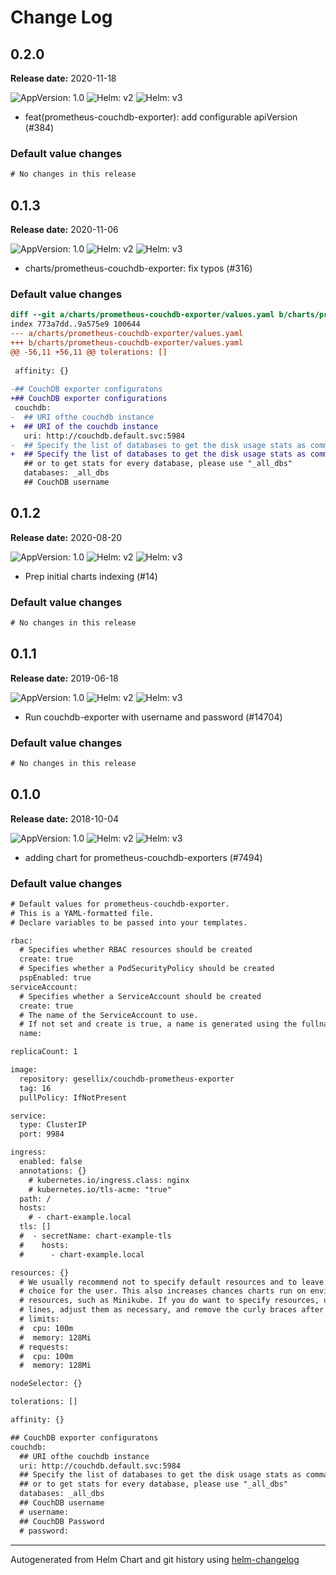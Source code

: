 # Change Log

## 0.2.0 

**Release date:** 2020-11-18

![AppVersion: 1.0](https://img.shields.io/static/v1?label=AppVersion&message=1.0&color=success&logo=)
![Helm: v2](https://img.shields.io/static/v1?label=Helm&message=v2&color=inactive&logo=helm)
![Helm: v3](https://img.shields.io/static/v1?label=Helm&message=v3&color=informational&logo=helm)


* feat(prometheus-couchdb-exporter): add configurable apiVersion (#384) 

### Default value changes

```diff
# No changes in this release
```

## 0.1.3 

**Release date:** 2020-11-06

![AppVersion: 1.0](https://img.shields.io/static/v1?label=AppVersion&message=1.0&color=success&logo=)
![Helm: v2](https://img.shields.io/static/v1?label=Helm&message=v2&color=inactive&logo=helm)
![Helm: v3](https://img.shields.io/static/v1?label=Helm&message=v3&color=informational&logo=helm)


* charts/prometheus-couchdb-exporter: fix typos (#316) 

### Default value changes

```diff
diff --git a/charts/prometheus-couchdb-exporter/values.yaml b/charts/prometheus-couchdb-exporter/values.yaml
index 773a7dd..9a575e9 100644
--- a/charts/prometheus-couchdb-exporter/values.yaml
+++ b/charts/prometheus-couchdb-exporter/values.yaml
@@ -56,11 +56,11 @@ tolerations: []
 
 affinity: {}
 
-## CouchDB exporter configuratons
+## CouchDB exporter configurations
 couchdb:
-  ## URI ofthe couchdb instance
+  ## URI of the couchdb instance
   uri: http://couchdb.default.svc:5984
-  ## Specify the list of databases to get the disk usage stats as comma seperates like "db-1,db-2"
+  ## Specify the list of databases to get the disk usage stats as comma separates like "db-1,db-2"
   ## or to get stats for every database, please use "_all_dbs"
   databases: _all_dbs
   ## CouchDB username
```

## 0.1.2 

**Release date:** 2020-08-20

![AppVersion: 1.0](https://img.shields.io/static/v1?label=AppVersion&message=1.0&color=success&logo=)
![Helm: v2](https://img.shields.io/static/v1?label=Helm&message=v2&color=inactive&logo=helm)
![Helm: v3](https://img.shields.io/static/v1?label=Helm&message=v3&color=informational&logo=helm)


* Prep initial charts indexing (#14) 

### Default value changes

```diff
# No changes in this release
```

## 0.1.1 

**Release date:** 2019-06-18

![AppVersion: 1.0](https://img.shields.io/static/v1?label=AppVersion&message=1.0&color=success&logo=)
![Helm: v2](https://img.shields.io/static/v1?label=Helm&message=v2&color=inactive&logo=helm)
![Helm: v3](https://img.shields.io/static/v1?label=Helm&message=v3&color=informational&logo=helm)


* Run couchdb-exporter with username and password (#14704) 

### Default value changes

```diff
# No changes in this release
```

## 0.1.0 

**Release date:** 2018-10-04

![AppVersion: 1.0](https://img.shields.io/static/v1?label=AppVersion&message=1.0&color=success&logo=)
![Helm: v2](https://img.shields.io/static/v1?label=Helm&message=v2&color=inactive&logo=helm)
![Helm: v3](https://img.shields.io/static/v1?label=Helm&message=v3&color=informational&logo=helm)


* adding chart for prometheus-couchdb-exporters (#7494) 

### Default value changes

```diff
# Default values for prometheus-couchdb-exporter.
# This is a YAML-formatted file.
# Declare variables to be passed into your templates.

rbac:
  # Specifies whether RBAC resources should be created
  create: true
  # Specifies whether a PodSecurityPolicy should be created
  pspEnabled: true
serviceAccount:
  # Specifies whether a ServiceAccount should be created
  create: true
  # The name of the ServiceAccount to use.
  # If not set and create is true, a name is generated using the fullname template
  name:

replicaCount: 1

image:
  repository: gesellix/couchdb-prometheus-exporter
  tag: 16
  pullPolicy: IfNotPresent

service:
  type: ClusterIP
  port: 9984

ingress:
  enabled: false
  annotations: {}
    # kubernetes.io/ingress.class: nginx
    # kubernetes.io/tls-acme: "true"
  path: /
  hosts:
    # - chart-example.local
  tls: []
  #  - secretName: chart-example-tls
  #    hosts:
  #      - chart-example.local

resources: {}
  # We usually recommend not to specify default resources and to leave this as a conscious
  # choice for the user. This also increases chances charts run on environments with little
  # resources, such as Minikube. If you do want to specify resources, uncomment the following
  # lines, adjust them as necessary, and remove the curly braces after 'resources:'.
  # limits:
  #  cpu: 100m
  #  memory: 128Mi
  # requests:
  #  cpu: 100m
  #  memory: 128Mi

nodeSelector: {}

tolerations: []

affinity: {}

## CouchDB exporter configuratons
couchdb:
  ## URI ofthe couchdb instance
  uri: http://couchdb.default.svc:5984
  ## Specify the list of databases to get the disk usage stats as comma seperates like "db-1,db-2"
  ## or to get stats for every database, please use "_all_dbs"
  databases: _all_dbs
  ## CouchDB username
  # username:
  ## CouchDB Password
  # password:
```

---
Autogenerated from Helm Chart and git history using [helm-changelog](https://github.com/tropnikovvl/helm-changelog)
